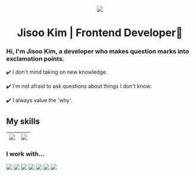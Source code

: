 <p align="center">
 <img src="https://github.com/zi9ooJJ/zi9ooJJ/assets/119485385/4ba101f7-86ef-489d-8136-cbbac8944aac">
</p>

<h1 align="center">
Jisoo Kim | Frontend Developer🚀
</h1>
<h3>Hi, I'm Jisoo Kim, a developer who makes question marks into exclamation points.</h3>
<p>✔️ I don't mind taking on new knowledge.</p>
<p>✔️ I'm not afraid to ask questions about things I don't know.</p>
<p>✔️ I always value the 'why'.</p>

## My skills
| <img align="center" src="https://github-readme-stats.vercel.app/api?username=zi9ooJJ&show_icons=true&include_all_commits=true&theme=shadow_green&hide_border=true"/> | <img align="center" src="https://github-readme-stats.vercel.app/api/top-langs/?username=zi9ooJJ&layout=compact&theme=shadow_green&hide_border=true&hide=ipynb" /> |
| ------------- | ------------- |

### I work with...
<img src="https://img.shields.io/badge/html5-E34F26?style=flat-square&logo=html5&logoColor=white"> <img src="https://img.shields.io/badge/css3-1572B6?style=flat-square&logo=css3&logoColor=white"> <img src="https://img.shields.io/badge/scss-CC6699?style=flat-square&logo=sass&logoColor=white"> <img src="https://img.shields.io/badge/javascript-F7DF1E?style=flat-square&logo=javascript&logoColor=black"> <img src="https://img.shields.io/badge/typescript-3178C6?style=flat-square&logo=typescript&logoColor=white"> <img src="https://img.shields.io/badge/react-61DAFB?style=flat-square&logo=react&logoColor=black"> <img src="https://img.shields.io/badge/figma-F24E1E?style=flat-square&logo=figma&logoColor=white">
<br />
<br />
